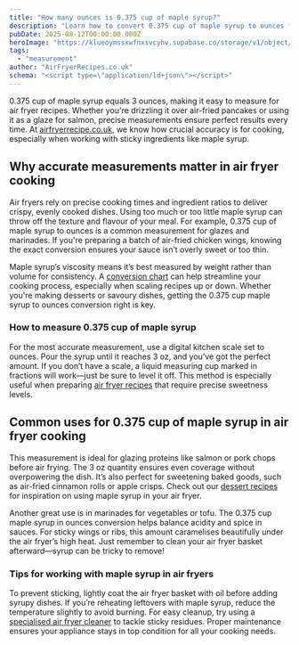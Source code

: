 ```yaml
---
title: "How many ounces is 0.375 cup of maple syrup?"
description: "Learn how to convert 0.375 cup of maple syrup to ounces for precise air fryer recipes. Get accurate measurements in seconds!"
pubDate: 2025-08-12T00:00:00.000Z
heroImage: "https://klueoymssxwfnxsvcyhv.supabase.co/storage/v1/object/public/md/how-many-ounces-is-0-375-cup-of-maple-syrup-da98f5aa.webp"
tags:
  - "measurement"
author: "AirFryerRecipes.co.uk"
schema: "<script type=\"application/ld+json\"></script>"
---
```


<p>0.375 cup of maple syrup equals 3 ounces, making it easy to measure for air fryer recipes. Whether you're drizzling it over air-fried pancakes or using it as a glaze for salmon, precise measurements ensure perfect results every time. At <a href=https://www.airfryerrecipe.co.uk>airfryerrecipe.co.uk</a>, we know how crucial accuracy is for cooking, especially when working with sticky ingredients like maple syrup.</p>  

<h2>Why accurate measurements matter in air fryer cooking</h2>  
<p>Air fryers rely on precise cooking times and ingredient ratios to deliver crispy, evenly cooked dishes. Using too much or too little maple syrup can throw off the texture and flavour of your meal. For example, 0.375 cup of maple syrup to ounces is a common measurement for glazes and marinades. If you're preparing a batch of air-fried chicken wings, knowing the exact conversion ensures your sauce isn’t overly sweet or too thin.</p>  

<p>Maple syrup’s viscosity means it’s best measured by weight rather than volume for consistency. A <a href=https://www.airfryerrecipe.co.uk/air-fryer-conversion-chart>conversion chart</a> can help streamline your cooking process, especially when scaling recipes up or down. Whether you're making desserts or savoury dishes, getting the 0.375 cup maple syrup to ounces conversion right is key.</p>  

<h3>How to measure 0.375 cup of maple syrup</h3>  
<p>For the most accurate measurement, use a digital kitchen scale set to ounces. Pour the syrup until it reaches 3 oz, and you’ve got the perfect amount. If you don’t have a scale, a liquid measuring cup marked in fractions will work—just be sure to level it off. This method is especially useful when preparing <a href=https://www.airfryerrecipe.co.uk/recipes>air fryer recipes</a> that require precise sweetness levels.</p>  

<h2>Common uses for 0.375 cup of maple syrup in air fryer cooking</h2>  
<p>This measurement is ideal for glazing proteins like salmon or pork chops before air frying. The 3 oz quantity ensures even coverage without overpowering the dish. It’s also perfect for sweetening baked goods, such as air-fried cinnamon rolls or apple crisps. Check out our <a href=https://www.airfryerrecipe.co.uk/recipe-category/dessert>dessert recipes</a> for inspiration on using maple syrup in your air fryer.</p>  

<p>Another great use is in marinades for vegetables or tofu. The 0.375 cup maple syrup in ounces conversion helps balance acidity and spice in sauces. For sticky wings or ribs, this amount caramelises beautifully under the air fryer’s high heat. Just remember to clean your air fryer basket afterward—syrup can be tricky to remove!</p>  

<h3>Tips for working with maple syrup in air fryers</h3>  
<p>To prevent sticking, lightly coat the air fryer basket with oil before adding syrupy dishes. If you’re reheating leftovers with maple syrup, reduce the temperature slightly to avoid burning. For easy cleanup, try using a <a href=https://www.airfryerrecipe.co.uk/air-fryer-cleaner>specialised air fryer cleaner</a> to tackle sticky residues. Proper maintenance ensures your appliance stays in top condition for all your cooking needs.</p>